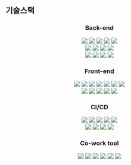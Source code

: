 ## 기술스택

<h3 align="center">Back-end</h3>

<p align="center">	
    <img src="https://img.shields.io/badge/java-007396?&logo=java&logoColor=white">
    <img src="https://img.shields.io/badge/springboot-6DB33F?&logo=springboot&logoColor=white">
    <img src="https://img.shields.io/badge/gradle-02303A?&logo=gradle&logoColor=white">
    <img src="https://img.shields.io/badge/springsecurity-6DB33F?&logo=springsecurity&logoColor=white">
    <img src="https://img.shields.io/badge/JWT-000000?&logo=jsonwebtokens&logoColor=white">
    <br>
    <img src="https://img.shields.io/badge/hibernate-59666C?&logo=hibernate&logoColor=white">
    <img src="https://img.shields.io/badge/mysql-4479A1?&logo=mysql&logoColor=white">
    <img src="https://img.shields.io/badge/redis-DC382D?&logo=redis&logoColor=white">
<img src="https://img.shields.io/badge/h2-FF9900?&logo=h2&logoColor=white">
    <br>
    <img src="https://img.shields.io/badge/python-3776AB?&logo=python&logoColor=white">
    <img src="https://img.shields.io/badge/selenium-43B02A?&logo=selenium&logoColor=white">
    <img src="https://img.shields.io/badge/openvidu-5294E2?&logo=openvidu&logoColor=white">  
	<img src="https://img.shields.io/badge/webrtc-333333?&logo=webrtc&logoColor=white">  
</p>


<h3 align="center">Front-end</h3>
<p align="center">
    <img src="https://img.shields.io/badge/nodedotjs-339933?&logo=nodedotjs&logoColor=white">
    <img src="https://img.shields.io/badge/react-61DAFB?&logo=react&logoColor=white">
<img src="https://img.shields.io/badge/pwa-5A0FC8?&logo=pwa&logoColor=white">
     <img src="https://img.shields.io/badge/typescript-3178C6?&logo=typescript&logoColor=white">
    <img src="https://img.shields.io/badge/redux-764ABC?&logo=redux&logoColor=white">
    <img src="https://img.shields.io/badge/axios-5A29E4?&logo=axios&logoColor=white">
     <img src="https://img.shields.io/badge/reactrouter-CA4245?&logo=reactrouter&logoColor=white">
	<br>
     <img src="https://img.shields.io/badge/eslint-4B32C3?&logo=eslint&logoColor=white">
    <img src="https://img.shields.io/badge/prettier-F7B93E?&logo=prettier&logoColor=white">
    <img src="https://img.shields.io/badge/mui-007FFF?&logo=mui&logoColor=white">
     <img src="https://img.shields.io/badge/styledcomponents-DB7093?&logo=styledcomponents&logoColor=white">
     <img src="https://img.shields.io/badge/chartdotjs-FF6384?&logo=chartdotjs&logoColor=white">

     

  
</p>


<h3 align="center">CI/CD</h3>
<p align="center">
	<img src="https://img.shields.io/badge/docker-2496ED?&logo=docker&logoColor=white">
	<img src="https://img.shields.io/badge/ubuntu-E95420?&logo=ubuntu&logoColor=white">
	<img src="https://img.shields.io/badge/jenkins-D24939?&logo=jenkins&logoColor=white">
  <img src="https://img.shields.io/badge/nginx-009639?&logo=nginx&logoColor=white">
<img src="https://img.shields.io/badge/sonarqube-4E9BCD?&logo=sonarqube&logoColor=white">
  
  <br>
  <img src="https://img.shields.io/badge/amazon ec2-FF9900?&logo=amazon ec2&logoColor=white">
  <img src="https://img.shields.io/badge/amazonrds-527FFF?&logo=amazonrds&logoColor=white">
  <img src="https://img.shields.io/badge/amazons3-569A31?&logo=amazons3&logoColor=white">
  <img src="https://img.shields.io/badge/amazonaws-232F3E?&logo=amazonaws&logoColor=white">
</p>

<h3 align="center">Co-work tool</h3>
<p align="center">
<img src="https://img.shields.io/badge/Jira-0052CC?&logo=Jira Software&logoColor=white">
<img src="https://img.shields.io/badge/GitLab-FC6D26?&logo=GitLab&logoColor=white">
<img src="https://img.shields.io/badge/Postman-FF6C37?&logo=Postman&logoColor=white">
<img src="https://img.shields.io/badge/Figma-F24E1E?&logo=Figma&logoColor=white">
<img src="https://img.shields.io/badge/Notion-000000?&logo=Notion&logoColor=white">
<img src="https://img.shields.io/badge/Mattermost-0058CC?&logo=Mattermost&logoColor=white">
</p>


<br>
